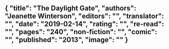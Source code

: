 {
 "title": "The Daylight Gate",
 "authors": "Jeanette Winterson",
 "editors": "",
 "translator": "",
 "date": "2019-02-14",
 "rating": "",
 "re-read": "",
 "pages": "240",
 "non-fiction": "",
 "comic": "",
 "published": "2013",
 "image": ""
}
---

